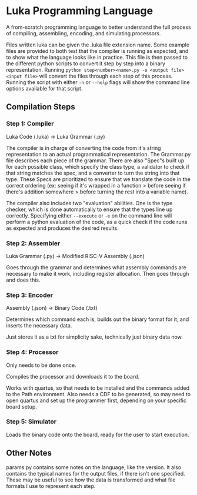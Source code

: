# Luka Programming Language
A from-scratch programming language to better understand the full process of compiling, assembling, encoding, and simulating processors.

Files written luka can be given the .luka file extension name.
Some example files are provided to both test that the compiler is running as expected, and to show what the language looks like in practice.
This file is then passed to the different python scripts to convert it step by step into a binary representation.
Running `python step<number><name>.py -o <output file> <input file>` will convert the files through each step of this process.
Running the script with either `-h` or `--help` flags will show the command line options available for that script.

## Compilation Steps

### Step 1: Compiler

Luka Code (.luka) -> Luka Grammar (.py)

The compiler is in charge of converting the code from it's string representation to an actual programmatical representation.
The Grammar.py file describes each piece of the grammar.
There are also "Spec"s built up for each possible class, which specify the class type, a validator to check if that string matches the spec, and a converter to turn the string into that type.
These Specs are prioritized to ensure that we translate the code in the correct ordering
(ex: seeing if it's wrapped in a function > before seeing if there's addition somewhere > before turning the rest into a variable name).

The compiler also includes two "evaluation" abilities.
One is the type checker, which is done automatically to ensure that the types line up correctly.
Specifying either `--execute` or `-e` on the command line will perform a python evaluation of the code, as a quick check if the code runs as expected and produces the desired results.


### Step 2: Assembler

Luka Grammar (.py) -> Modified RISC-V Assembly (.json)

Goes through the grammar and determines what assembly commands are necessary to make it work, including register allocation. Then goes through and does this.


### Step 3: Encoder

Assembly (.json) -> Binary Code (.txt)

Determines which command each is, builds out the binary format for it, and inserts the necessary data.

Just stores it as a txt for simplicity sake, technically just binary data now.


### Step 4: Processor

Only needs to be done once.

Compiles the processor and downloads it to the board.

Works with quartus, so that needs to be installed and the commands added to the Path environment.
Also needs a CDF to be generated, so may need to open quartus and set up the programmer first, depending on your specific board setup.


### Step 5: Simulator

Loads the binary code onto the board, ready for the user to start execution.


## Other Notes

params.py contains some notes on the language, like the version.
It also contains the typical names for the output files, if there isn't one specified.
These may be useful to see how the data is transformed and what file formats I use to represent each step.